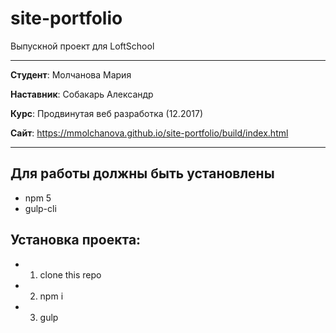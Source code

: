 # site-portfolio

Выпускной проект для LoftSchool

-------

**Студент**: Молчанова Мария

**Наставник**: Собакарь Александр

**Курс**: Продвинутая веб разработка (12.2017)

**Сайт**: https://mmolchanova.github.io/site-portfolio/build/index.html

-------

## Для работы должны быть установлены 
* npm 5
* gulp-cli

## Установка проекта:
* 1. clone this repo
* 2. npm i
* 3. gulp
